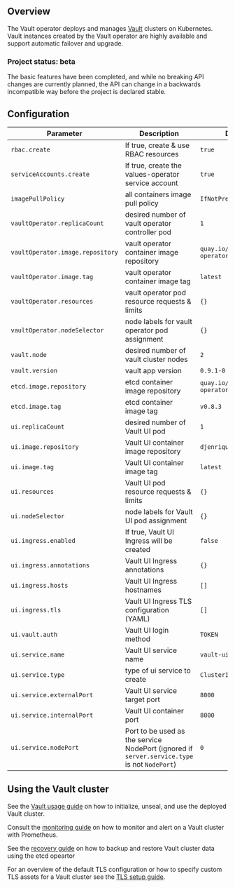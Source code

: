 ## Overview
The Vault operator deploys and manages [Vault][vault] clusters on Kubernetes. Vault instances created by the Vault operator are highly available and support automatic failover and upgrade.


### Project status: beta
The basic features have been completed, and while no breaking API changes are currently planned, the API can change in a backwards incompatible way before the project is declared stable.


## Configuration
Parameter | Description | Default
--------- | ----------- | -------
`rbac.create` | If true, create & use RBAC resources | `true`
`serviceAccounts.create` | If true, create the values-operator service account | `true`
`imagePullPolicy` | all containers image pull policy | `IfNotPresent`
`vaultOperator.replicaCount` | desired number of vault operator controller pod | `1`
`vaultOperator.image.repository` | vault operator container image repository | `quay.io/coreos/vault-operator`
`vaultOperator.image.tag` | vault operator container image tag | `latest`
`vaultOperator.resources` | vault operator pod resource requests & limits | `{}`
`vaultOperator.nodeSelector` | node labels for vault operator pod assignment | `{}`
`vault.node` | desired number of vault cluster nodes | `2`
`vault.version` | vault app version | `0.9.1-0`
`etcd.image.repository` | etcd container image repository | `quay.io/coreos/etcd-operator`
`etcd.image.tag` | etcd container image tag | `v0.8.3`
`ui.replicaCount` | desired number of Vault UI pod | `1`
`ui.image.repository` | Vault UI container image repository | `djenriquez/vault-ui`
`ui.image.tag` | Vault UI container image tag | `latest`
`ui.resources` | Vault UI pod resource requests & limits | `{}`
`ui.nodeSelector` | node labels for Vault UI pod assignment | `{}`
`ui.ingress.enabled` | If true, Vault UI Ingress will be created | `false`
`ui.ingress.annotations` | Vault UI Ingress annotations | `{}`
`ui.ingress.hosts` | Vault UI Ingress hostnames | `[]`
`ui.ingress.tls` | Vault UI Ingress TLS configuration (YAML) | `[]`
`ui.vault.auth` | Vault UI login method | `TOKEN`
`ui.service.name` | Vault UI service name | `vault-ui`
`ui.service.type` | type of ui service to create | `ClusterIP`
`ui.service.externalPort` | Vault UI service target port | `8000`
`ui.service.internalPort` | Vault UI container port | `8000`
`ui.service.nodePort` | Port to be used as the service NodePort (ignored if `server.service.type` is not `NodePort`) | `0`


## Using the Vault cluster

See the [Vault usage guide](https://github.com/coreos/vault-operator/blob/master/doc/user/vault.md) on how to initialize, unseal, and use the deployed Vault cluster.

Consult the [monitoring guide](https://github.com/coreos/vault-operator/blob/master/doc/user/monitoring.md) on how to monitor and alert on a Vault cluster with Prometheus.

See the [recovery guide](https://github.com/coreos/vault-operator/blob/master/doc/user/recovery.md) on how to backup and restore Vault cluster data using the etcd opeartor

For an overview of the default TLS configuration or how to specify custom TLS assets for a Vault cluster see the [TLS setup guide](https://github.com/coreos/vault-operator/blob/master/doc/user/tls_setup.md).

[vault]: https://www.vaultproject.io/
[etcd-operator]: https://github.com/coreos/etcd-operator/
